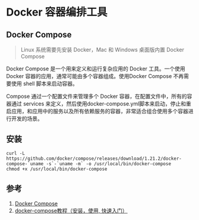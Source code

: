 # Docker 容器编排工具

## Docker Compose

> Linux 系统需要先安装 Docker，Mac 和 Windows 桌面版内置 Docker Compose

Docker Compose 是一个用来定义和运行复杂应用的 Docker 工具。一个使用 Docker 容器的应用，通常可能由多个容器组成。使用Docker Compose 不再需要使用 shell 脚本来启动容器。

Compose 通过一个配置文件来管理多个 Docker 容器，在配置文件中，所有的容器通过 services 来定义，然后使用docker-compose.yml脚本来启动，停止和重启应用，和应用中的服务以及所有依赖服务的容器，非常适合组合使用多个容器进行开发的场景。

## 安装

``` shell
curl -L https://github.com/docker/compose/releases/download/1.21.2/docker-compose-`uname -s`-`uname -m` -o /usr/local/bin/docker-compose
chmod +x /usr/local/bin/docker-compose
```

## 参考

1. [Docker Compose](https://docs.docker.com/compose/)
2. [docker-compose教程（安装，使用, 快速入门）](https://blog.csdn.net/pushiqiang/article/details/78682323)